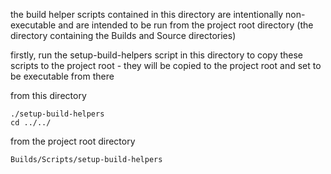 the build helper scripts contained in this directory are intentionally non-executable and are intended to be run from the project root directory (the directory containing the Builds and Source directories)

firstly, run the setup-build-helpers script in this directory to copy these scripts to the project root - they will be copied to the project root and set to be executable from there

from this directory
```
./setup-build-helpers
cd ../../
```
from the project root directory
```
Builds/Scripts/setup-build-helpers
```
